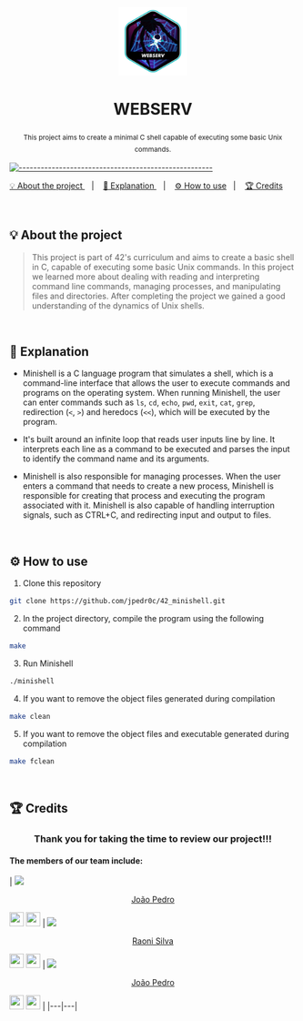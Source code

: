 <p align="center">
<a href="https://github.com/jpedr0c/42_webserv">
<img src="./webserv.png" height="120" width="120">
</a>
</p>
<h1 align=center>
  <strong> WEBSERV </strong>
</h1>

<p align="center">
  <sub> This project aims to create a minimal C shell capable of executing some basic Unix commands.
  <sub>
</p>


[![-----------------------------------------------------](https://raw.githubusercontent.com/andreasbm/readme/master/assets/lines/rainbow.png)](#table-of-contents)

<p align="center">
  <a href="#About"> 💡 About the project </a>&nbsp;&nbsp;&nbsp;|&nbsp;&nbsp;&nbsp;
  <a href="#Explanation"> 📝 Explanation </a>&nbsp;&nbsp;&nbsp;|&nbsp;&nbsp;&nbsp;
  <a href="#HowUse"> ⚙️ How to use</a>&nbsp;&nbsp;&nbsp;|&nbsp;&nbsp;&nbsp;
  <a href="#Credits"> 🏆 Credits</a>&nbsp;&nbsp;&nbsp;&nbsp;&nbsp;&nbsp;
</p>

<br/>

<a id="About"></a>
## 💡 About the project
> This project is part of 42's curriculum and aims to create a basic shell in C, capable of executing some basic Unix commands. In this project we learned more about dealing with reading and interpreting command line commands, managing processes, and manipulating files and directories. After completing the project we gained a good understanding of the dynamics of Unix shells.

<br/>

<a id="Explanation"></a>
## 📝 Explanation

- Minishell is a C language program that simulates a shell, which is a command-line interface that allows the user to execute commands and programs on the operating system. When running Minishell, the user can enter commands such as `ls`, `cd`, `echo`, `pwd`, `exit`, `cat`, `grep`, redirection (`<`, `>`) and heredocs (`<<`), which will be executed by the program.

- It's built around an infinite loop that reads user inputs line by line. It interprets each line as a command to be executed and parses the input to identify the command name and its arguments.

- Minishell is also responsible for managing processes. When the user enters a command that needs to create a new process, Minishell is responsible for creating that process and executing the program associated with it. Minishell is also capable of handling interruption signals, such as CTRL+C, and redirecting input and output to files.

<br/>

<a id="HowUse"></a>
## ⚙️ How to use

1. Clone this repository
```sh
git clone https://github.com/jpedr0c/42_minishell.git
```
2. In the project directory, compile the program using the following command
```sh
make
```
3. Run Minishell
```sh
./minishell
```
4. If you want to remove the object files generated during compilation
```sh
make clean
```
5. If you want to remove the object files and executable generated during compilation
```sh
make fclean
```

<br/>

<a id="Credits"></a>
## 🏆 Credits
<h3 align="center">Thank you for taking the time to review our project!!!</h3>
    
<h4>The members of our team include:</h4>   
<div>
  
| [<img src="https://avatars.githubusercontent.com/u/78514252?v=4" width="120"><br><p align="center"> João Pedro </p>](https://github.com/jpedr0c)[<img src="https://raw.githubusercontent.com/danielcranney/readme-generator/main/public/icons/socials/github-dark.svg" width="25" height="25" />](https://www.github.com/jpedr0c) [<img src="https://raw.githubusercontent.com/danielcranney/readme-generator/main/public/icons/socials/linkedin.svg" width="25" height="25" />](https://www.linkedin.com/in/jpedroc) | [<img src="https://avatars.githubusercontent.com/u/57332018?v=4" width="120"><br><p align="center"> Raoni Silva </p>](https://github.com/raonieqr)[<img src="https://raw.githubusercontent.com/danielcranney/readme-generator/main/public/icons/socials/github-dark.svg" width="25" height="25" />](https://www.github.com/raonieqr) [<img src="https://raw.githubusercontent.com/danielcranney/readme-generator/main/public/icons/socials/linkedin.svg" width="25" height="25" />](https://www.linkedin.com/in/raonieqr/) | [<img src="https://avatars.githubusercontent.com/u/78514252?v=4" width="120"><br><p align="center"> João Pedro </p>](https://github.com/jpedr0c)[<img src="https://raw.githubusercontent.com/danielcranney/readme-generator/main/public/icons/socials/github-dark.svg" width="25" height="25" />](https://www.github.com/jpedr0c) [<img src="https://raw.githubusercontent.com/danielcranney/readme-generator/main/public/icons/socials/linkedin.svg" width="25" height="25" />](https://www.linkedin.com/in/jpedroc) |
|---|---|
  
</div>
